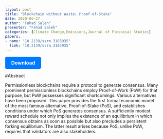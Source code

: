 ```yaml
---
layout: post
title: "Blockchain without Waste: Proof-of-Stake"
date: 2020-06-27
author: "Fahad Saleh"
presenter: "Fahad Saleh"
categories: [Climate Change,Emissions,Journal of Financial Studies]
papers:
- name: "10.2139/ssrn.3183935"
  link: "10.2139/ssrn.3183935"
---
```


<p>
  <a href='https://sci.bban.top/pdf/10.2139/ssrn.3183935.pdf' class='button'>
    Download
  </a>
</p>

<style>
  .button {
    display: inline-block;
    padding: 10px 20px;
    background-color: #007bff;
    color: #fff;
    text-decoration: none;
    border-radius: 5px;
    font-size: 16px;
    font-weight: bold;
  }
</style>

#Abstract
<p>Permissionless blockchains require a protocol to generate consensus. Many prominent permissionless blockchains employ Proof-of-Work (PoW) for that purpose, but PoW possesses significant shortcomings. Various alternatives have been proposed. This paper provides the first formal economic model of the most famous alternative, Proof-of-Stake (PoS), and establishes conditions under which PoS generates consensus. A sufficiently modest reward schedule not only implies the existence of an equilibrium in which consensus obtains as soon as possible but also precludes a persistent forking equilibrium. The latter result arises because PoS, unlike PoW, requires that validators are also stakeholders.</p>
